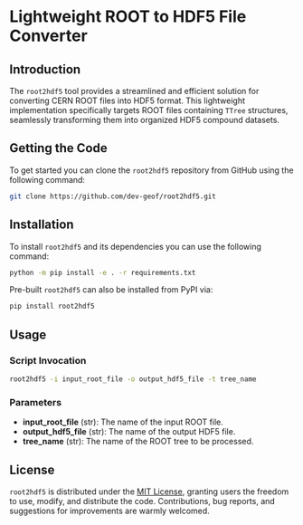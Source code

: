 # Lightweight ROOT to HDF5 File Converter

## Introduction

The `root2hdf5` tool provides a streamlined and efficient solution for converting CERN ROOT files into HDF5 format. This lightweight implementation specifically targets ROOT files containing `TTree` structures, seamlessly transforming them into organized HDF5 compound datasets.

## Getting the Code

To get started you can clone the `root2hdf5` repository from GitHub using the following command:
```bash
git clone https://github.com/dev-geof/root2hdf5.git
```

## Installation

To install `root2hdf5` and its dependencies you can use the following command:
```bash
python -m pip install -e . -r requirements.txt
```
Pre-built `root2hdf5` can also be installed from PyPI via:
```bash
pip install root2hdf5
```

## Usage

### Script Invocation

```bash
root2hdf5 -i input_root_file -o output_hdf5_file -t tree_name
```

### Parameters

- **input_root_file** (str): The name of the input ROOT file.
- **output_hdf5_file** (str): The name of the output HDF5 file.
- **tree_name** (str): The name of the ROOT tree to be processed.

## License

`root2hdf5` is distributed under the [MIT License](LICENSE), granting users the freedom to use, modify, and distribute the code. Contributions, bug reports, and suggestions for improvements are warmly welcomed.

